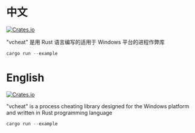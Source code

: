 # 中文

[![Crates.io](https://img.shields.io/crates/v/vcheat)](https://crates.io/crates/vcheat)

"vcheat" 是用 Rust 语言编写的适用于 Windows 平台的进程作弊库

```rust
cargo run --example
```

# English

[![Crates.io](https://img.shields.io/crates/v/vcheat)](https://crates.io/crates/vcheat)

"vcheat" is a process cheating library designed for the Windows platform and written in Rust programming language

```rust
cargo run --example
```
